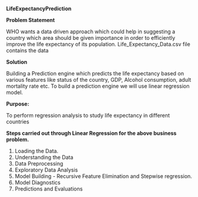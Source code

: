 **LifeExpectancyPrediction**

**Problem Statement**

WHO wants a data driven approach which could help in suggesting a country which area should be given importance in order to efficiently improve the life expectancy of its population. Life_Expectancy_Data.csv file contains the data

**Solution**

Building a Prediction engine which predicts the life expectancy based on various features like status of the country, GDP, Alcohol consumption, adult mortality rate etc. To build a prediction engine we will use linear regression model.

**Purpose:** 

To perform regression analysis to study life expectancy in different countries

**Steps carried out through Linear Regression for the above business problem.**
1) Loading the Data.
2) Understanding the Data
3) Data Preprocessing
4) Exploratory Data Analysis
5) Model Building - Recursive Feature Elimination and Stepwise regression.
6) Model Diagnostics
7) Predictions and Evaluations
